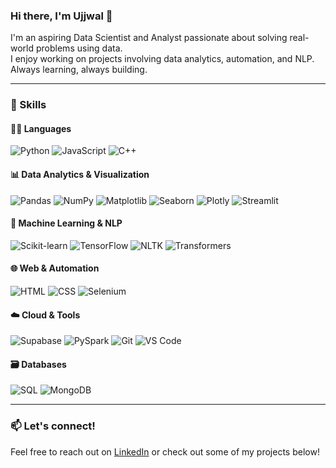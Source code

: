 ### Hi there, I'm Ujjwal 👋

I'm an aspiring Data Scientist and Analyst passionate about solving real-world problems using data.  
I enjoy working on projects involving data analytics, automation, and NLP. Always learning, always building.

---

### 🧠 Skills

#### 👨‍💻 Languages
![Python](https://img.shields.io/badge/-Python-3776AB?logo=python&logoColor=white&style=flat)
![JavaScript](https://img.shields.io/badge/-JavaScript-F7DF1E?logo=javascript&logoColor=black&style=flat)
![C++](https://img.shields.io/badge/-C++-00599C?logo=c%2b%2b&logoColor=white&style=flat)

#### 📊 Data Analytics & Visualization
![Pandas](https://img.shields.io/badge/-Pandas-150458?logo=pandas&logoColor=white&style=flat)
![NumPy](https://img.shields.io/badge/-NumPy-013243?logo=numpy&logoColor=white&style=flat)
![Matplotlib](https://img.shields.io/badge/-Matplotlib-11557c?style=flat&logo=matplotlib&logoColor=white)
![Seaborn](https://img.shields.io/badge/-Seaborn-3b4c64?style=flat)
![Plotly](https://img.shields.io/badge/-Plotly-3F4F75?logo=plotly&logoColor=white&style=flat)
![Streamlit](https://img.shields.io/badge/-Streamlit-FF4B4B?logo=streamlit&logoColor=white&style=flat)

#### 🤖 Machine Learning & NLP
![Scikit-learn](https://img.shields.io/badge/-Scikit--learn-F7931E?logo=scikit-learn&logoColor=white&style=flat)
![TensorFlow](https://img.shields.io/badge/-TensorFlow-FF6F00?logo=tensorflow&logoColor=white&style=flat)
![NLTK](https://img.shields.io/badge/-NLTK-003366?style=flat)
![Transformers](https://img.shields.io/badge/-Transformers-FFD21F?logo=huggingface&logoColor=black&style=flat)

#### 🌐 Web & Automation
![HTML](https://img.shields.io/badge/-HTML5-E34F26?logo=html5&logoColor=white&style=flat)
![CSS](https://img.shields.io/badge/-CSS3-1572B6?logo=css3&logoColor=white&style=flat)
![Selenium](https://img.shields.io/badge/-Selenium-43B02A?logo=selenium&logoColor=white&style=flat)

#### ☁️ Cloud & Tools
![Supabase](https://img.shields.io/badge/-Supabase-3ECF8E?logo=supabase&logoColor=black&style=flat)
![PySpark](https://img.shields.io/badge/-PySpark-E25A1C?logo=apache-spark&logoColor=white&style=flat)
![Git](https://img.shields.io/badge/-Git-F05032?logo=git&logoColor=white&style=flat)
![VS Code](https://img.shields.io/badge/-VSCode-007ACC?logo=visual-studio-code&logoColor=white&style=flat)

#### 🗃️ Databases
![SQL](https://img.shields.io/badge/-SQL-4479A1?logo=mysql&logoColor=white&style=flat)
![MongoDB](https://img.shields.io/badge/-MongoDB-47A248?logo=mongodb&logoColor=white&style=flat)

---

### 📫 Let's connect!
Feel free to reach out on [LinkedIn]([https://www.linkedin.com/in/your-link/](https://www.linkedin.com/in/ujjwal-tyagi-8b9a88195/)) or check out some of my projects below!
